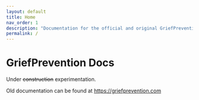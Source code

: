 ```yaml
---
layout: default
title: Home
nav_order: 1
description: "Documentation for the official and original GriefPrevention Bukkit plugin"
permalink: /
---
```


# GriefPrevention Docs

Under ~~construction~~ experimentation.

Old documentation can be found at https://griefprevention.com
